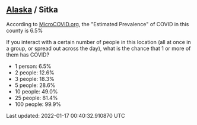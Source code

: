 
## [Alaska](/united-states/alaska) / Sitka

According to [MicroCOVID.org](http://microcovid.org),
the "Estimated Prevalence" of COVID in this county is 6.5%

If you interact with a certain number of people in this location
(all at once in a group, or spread out across the day), what is the chance that
1 or more of them has COVID?

- 1 person: 6.5%
- 2 people: 12.6%
- 3 people: 18.3%
- 5 people: 28.6%
- 10 people: 49.0%
- 25 people: 81.4%
- 100 people: 99.9%

Last updated: 2022-01-17 00:40:32.910870 UTC
